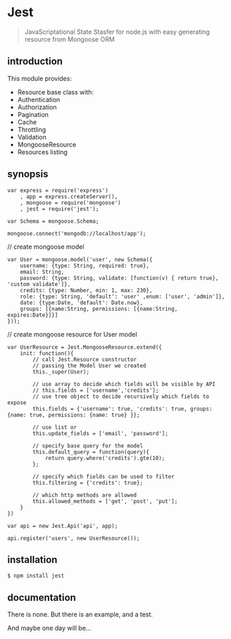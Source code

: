 Jest
====

> JavaScriptational State Stasfer for node.js with easy generating resource from Mongoose ORM

####  #

introduction
------------
This module provides:
- Resource base class with:
- Authentication
- Authorization
- Pagination
- Cache
- Throttling
- Validation
- MongooseResource
- Resources listing

synopsis
--------

	var express = require('express')
		, app = express.createServer(),
		, mongoose = require('mongoose')
		, jest = require('jest');

	var Schema = mongoose.Schema;

	mongoose.connect('mongodb://localhost/app');

// create mongoose model

	var User = mongoose.model('user', new Schema({
	    username: {type: String, required: true},
	    email: String,
	    password: {type: String, validate: [function(v) { return true}, 'custom validate']},
	    credits: {type: Number, min: 1, max: 230},
	    role: {type: String, 'default': 'user' ,enum: ['user', 'admin']},
	    date: {type:Date, 'default': Date.now},
	    groups: [{name:String, permissions: [{name:String, expires:Date}]}]
	}));

// create mongoose resource for User model

	var UserResource = Jest.MongooseResource.extend({
		init: function(){
			// call Jest.Resource constructor
			// passing the Model User we created
			this._super(User);

			// use array to decide which fields will be visible by API
			// this.fields = ['username','credits'];
			// use tree object to decide recursively which fields to expose
			this.fields = {'username': true, 'credits': true, groups: {name: true, permissions: {name: true} }};

			// use list or
			this.update_fields = ['email', 'password'];

			// specify base query for the model
			this.default_query = function(query){
				return query.where('credits').gte(10);
			};

			// specify which fields can be used to filter
			this.filtering = {'credits': true};

			// which http methods are allowed
			this.allowed_methods = ['get', 'post', 'put'];
		}
	})

	var api = new Jest.Api('api', app);

	api.register('users', new UserResource());

installation
------------

    $ npm install jest

documentation
-------------

There is none.
But there is an example, and a test.

And maybe one day will be...
